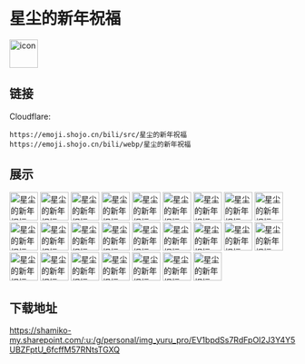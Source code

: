 # 星尘的新年祝福
<img src="https://emoji.shojo.cn/bili/src/星尘的新年祝福/icon.png" width="50" height="50" alt="icon">

## 链接
Cloudflare:
```
https://emoji.shojo.cn/bili/src/星尘的新年祝福
https://emoji.shojo.cn/bili/webp/星尘的新年祝福
```
## 展示
<img src="https://emoji.shojo.cn/bili/src/星尘的新年祝福/星尘的新年祝福-偷看.png" width="50" height="50" alt="星尘的新年祝福-偷看">
<img src="https://emoji.shojo.cn/bili/src/星尘的新年祝福/星尘的新年祝福-倦怠.png" width="50" height="50" alt="星尘的新年祝福-倦怠">
<img src="https://emoji.shojo.cn/bili/src/星尘的新年祝福/星尘的新年祝福-我就说吧.png" width="50" height="50" alt="星尘的新年祝福-我就说吧">
<img src="https://emoji.shojo.cn/bili/src/星尘的新年祝福/星尘的新年祝福-安利.png" width="50" height="50" alt="星尘的新年祝福-安利">
<img src="https://emoji.shojo.cn/bili/src/星尘的新年祝福/星尘的新年祝福-LA.png" width="50" height="50" alt="星尘的新年祝福-LA">
<img src="https://emoji.shojo.cn/bili/src/星尘的新年祝福/星尘的新年祝福-早安.png" width="50" height="50" alt="星尘的新年祝福-早安">
<img src="https://emoji.shojo.cn/bili/src/星尘的新年祝福/星尘的新年祝福-吉祥如意.png" width="50" height="50" alt="星尘的新年祝福-吉祥如意">
<img src="https://emoji.shojo.cn/bili/src/星尘的新年祝福/星尘的新年祝福-不可以.png" width="50" height="50" alt="星尘的新年祝福-不可以">
<img src="https://emoji.shojo.cn/bili/src/星尘的新年祝福/星尘的新年祝福-嘿嘿.png" width="50" height="50" alt="星尘的新年祝福-嘿嘿">
<img src="https://emoji.shojo.cn/bili/src/星尘的新年祝福/星尘的新年祝福-蟹蟹.png" width="50" height="50" alt="星尘的新年祝福-蟹蟹">
<img src="https://emoji.shojo.cn/bili/src/星尘的新年祝福/星尘的新年祝福-噔噔.png" width="50" height="50" alt="星尘的新年祝福-噔噔">
<img src="https://emoji.shojo.cn/bili/src/星尘的新年祝福/星尘的新年祝福-呜哇！.png" width="50" height="50" alt="星尘的新年祝福-呜哇！">
<img src="https://emoji.shojo.cn/bili/src/星尘的新年祝福/星尘的新年祝福-饮茶~.png" width="50" height="50" alt="星尘的新年祝福-饮茶~">
<img src="https://emoji.shojo.cn/bili/src/星尘的新年祝福/星尘的新年祝福-zZzZ.png" width="50" height="50" alt="星尘的新年祝福-zZzZ">
<img src="https://emoji.shojo.cn/bili/src/星尘的新年祝福/星尘的新年祝福-加油.png" width="50" height="50" alt="星尘的新年祝福-加油">
<img src="https://emoji.shojo.cn/bili/src/星尘的新年祝福/星尘的新年祝福-思考.png" width="50" height="50" alt="星尘的新年祝福-思考">
<img src="https://emoji.shojo.cn/bili/src/星尘的新年祝福/星尘的新年祝福-哦哦~.png" width="50" height="50" alt="星尘的新年祝福-哦哦~">
<img src="https://emoji.shojo.cn/bili/src/星尘的新年祝福/星尘的新年祝福-我懂了.png" width="50" height="50" alt="星尘的新年祝福-我懂了">
<img src="https://emoji.shojo.cn/bili/src/星尘的新年祝福/星尘的新年祝福-得意.png" width="50" height="50" alt="星尘的新年祝福-得意">
<img src="https://emoji.shojo.cn/bili/src/星尘的新年祝福/星尘的新年祝福-尊的吗.png" width="50" height="50" alt="星尘的新年祝福-尊的吗">
<img src="https://emoji.shojo.cn/bili/src/星尘的新年祝福/星尘的新年祝福-诶？.png" width="50" height="50" alt="星尘的新年祝福-诶？">
<img src="https://emoji.shojo.cn/bili/src/星尘的新年祝福/星尘的新年祝福-无语.png" width="50" height="50" alt="星尘的新年祝福-无语">
<img src="https://emoji.shojo.cn/bili/src/星尘的新年祝福/星尘的新年祝福-叮当.png" width="50" height="50" alt="星尘的新年祝福-叮当">
<img src="https://emoji.shojo.cn/bili/src/星尘的新年祝福/星尘的新年祝福-别急.png" width="50" height="50" alt="星尘的新年祝福-别急">
<img src="https://emoji.shojo.cn/bili/src/星尘的新年祝福/星尘的新年祝福-点赞.png" width="50" height="50" alt="星尘的新年祝福-点赞">

## 下载地址

https://shamiko-my.sharepoint.com/:u:/g/personal/img_yuru_pro/EV1bpdSs7RdFpOI2J3Y4Y5UBZFptU_6fcffM57RNtsTGXQ